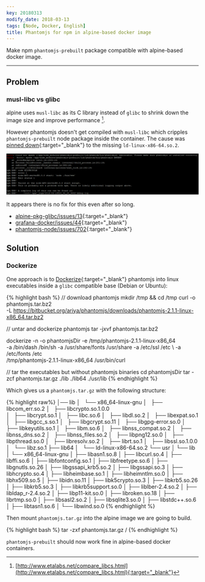 ```yaml
---
key: 20180313
modify_date: 2018-03-13
tags: [Node, Docker, English]
title: Phantomjs for npm in alpine-based docker image
---
```


Make npm `phantomjs-prebuilt` package compatible with alpine-based docker image.

<!--more-->

---

## Problem

### musl-libc vs glibc

alpine uses `musl-libc` as its C library instead of `glibc` to shrink down the image size and improve performance [^1].

However phantomjs doesn't get compiled with `musl-libc` which cripples `phantomjs-prebuilt` node package inside the container. The cause was [pinned down](https://github.com/sgerrand/alpine-pkg-glibc/issues/13#issuecomment-194111154){:target="_blank"} to the missing `ld-linux-x86-64.so.2`.

![phantomjs error](/assets/images/2018-03-13/phantomjs-error.png)

It appears there is no fix for this even after so long.

- [alpine-pkg-glibc/issues/13](https://github.com/sgerrand/alpine-pkg-glibc/issues/13){:target="_blank"}
- [grafana-docker/issues/44](https://github.com/grafana/grafana-docker/issues/44){:target="_blank"}
- [phantomjs-node/issues/702](https://github.com/amir20/phantomjs-node/issues/702){:target="_blank"}

## Solution

### Dockerize

One approach is to [Dockerize](https://github.com/larsks/dockerize){:target="_blank"} phantomjs into linux executables inside a `glibc` compatible base (Debian or Ubuntu):

{% highlight bash %}
// download phantomjs
mkdir /tmp && cd /tmp
curl -o phantomjs.tar.bz2 \
    -L https://bitbucket.org/ariya/phantomjs/downloads/phantomjs-2.1.1-linux-x86_64.tar.bz2

// untar and dockerize phantomjs
tar -jxvf phantomjs.tar.bz2

dockerize -n -o phantomjsDir -e /tmp/phantomjs-2.1.1-linux-x86_64  \
    -a /bin/dash /bin/sh -a /usr/share/fonts /usr/share -a /etc/ssl /etc  \ 
    -a /etc/fonts /etc \
    /tmp/phantomjs-2.1.1-linux-x86_64 /usr/bin/curl

// tar the executables but without phantomjs binaries
cd phantomjsDir
tar -zcf phantomjs.tar.gz ./lib ./lib64 ./usr/lib
{% endhighlight %}

Which gives us a `phantomjs.tar.gz` with the following structure:

{% highlight raw%}
│── lib
│   └── x86_64-linux-gnu
│       ├── libcom_err.so.2
│       ├── libcrypto.so.1.0.0  
│       ├── libcrypt.so.1
│       ├── libc.so.6
│       ├── libdl.so.2
│       ├── libexpat.so.1
│       ├── libgcc_s.so.1
│       ├── libgcrypt.so.11
│       ├── libgpg-error.so.0
│       ├── libkeyutils.so.1
│       ├── libm.so.6
│       ├── libnss_compat.so.2
│       ├── libnss_dns.so.2
│       ├── libnss_files.so.2
│       ├── libpng12.so.0
│       ├── libpthread.so.0
│       ├── libresolv.so.2
│       ├── librt.so.1
│       ├── libssl.so.1.0.0
│       └── libz.so.1
├── lib64
│   └── ld-linux-x86-64.so.2
└── usr
│   └── lib
│       └── x86_64-linux-gnu
│           ├── libasn1.so.8
│           ├── libcurl.so.4
│           ├── libffi.so.6
│           ├── libfontconfig.so.1
│           ├── libfreetype.so.6
│           ├── libgnutls.so.26
│           ├── libgssapi_krb5.so.2
│           ├── libgssapi.so.3
│           ├── libhcrypto.so.4
│           ├── libheimbase.so.1
│           ├── libheimntlm.so.0
│           ├── libhx509.so.5
│           ├── libidn.so.11
│           ├── libk5crypto.so.3
│           ├── libkrb5.so.26
│           ├── libkrb5.so.3
│           ├── libkrb5support.so.0
│           ├── liblber-2.4.so.2
│           ├── libldap_r-2.4.so.2
│           ├── libp11-kit.so.0
│           ├── libroken.so.18
│           ├── librtmp.so.0
│           ├── libsasl2.so.2
│           ├── libsqlite3.so.0
│           ├── libstdc++.so.6
│           ├── libtasn1.so.6
│           └── libwind.so.0
{% endhighlight %}

Then mount `phantomjs.tar.gz` into the alpine image we are going to build. 

{% highlight bash %}
tar -zxf phantomjs.tar.gz /
{% endhighlight %}

`phantomjs-prebuilt` should now work fine in alpine-based docker containers. 

[^1]: [http://www.etalabs.net/compare_libcs.html](http://www.etalabs.net/compare_libcs.html){:target="_blank"}